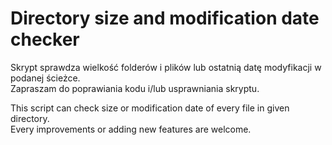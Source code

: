 # Directory size and modification date checker

Skrypt sprawdza wielkość folderów i plików lub ostatnią datę modyfikacji w podanej ścieżce. <br>
Zapraszam do poprawiania kodu i/lub usprawniania skryptu. <br>

This script can check size or modification date of every file in given directory.<br>
Every improvements or adding new features are welcome.

